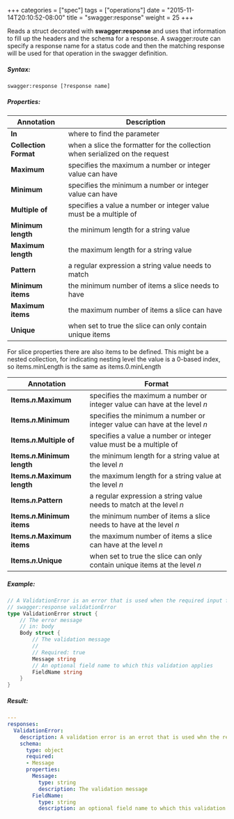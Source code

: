 +++
categories = ["spec"]
tags = ["operations"]
date = "2015-11-14T20:10:52-08:00"
title = "swagger:response"
weight = 25
+++

Reads a struct decorated with **swagger:response** and uses that information to fill up the headers and the schema for a response.
A swagger:route can specify a response name for a status code and then the matching response will be used for that operation in the swagger definition.

<!--more-->

##### Syntax:

```
swagger:response [?response name]
```

##### Properties:

Annotation | Description
-----------|------------
**In** | where to find the parameter
**Collection Format** | when a slice the formatter for the collection when serialized on the request
**Maximum** | specifies the maximum a number or integer value can have
**Minimum** | specifies the minimum a number or integer value can have
**Multiple of** | specifies a value a number or integer value must be a multiple of
**Minimum length** | the minimum length for a string value
**Maximum length** | the maximum length for a string value
**Pattern** | a regular expression a string value needs to match
**Minimum items** | the minimum number of items a slice needs to have
**Maximum items** | the maximum number of items a slice can have
**Unique** | when set to true the slice can only contain unique items

For slice properties there are also items to be defined. This might be a nested collection, for indicating nesting
level the value is a 0-based index, so items.minLength is the same as items.0.minLength

Annotation | Format
-----------|--------
**Items.*n*.Maximum** |  specifies the maximum a number or integer value can have at the level *n*
**Items.*n*.Minimum** |  specifies the minimum a number or integer value can have at the level *n*
**Items.*n*.Multiple of** | specifies a value a number or integer value must be a multiple of
**Items.*n*.Minimum length** | the minimum length for a string value at the level *n*
**Items.*n*.Maximum length** | the maximum length for a string value at the level *n*
**Items.*n*.Pattern** | a regular expression a string value needs to match at the level *n*
**Items.*n*.Minimum items** | the minimum number of items a slice needs to have at the level *n*
**Items.*n*.Maximum items** | the maximum number of items a slice can have at the level *n*
**Items.*n*.Unique** | when set to true the slice can only contain unique items at the level *n*

##### Example:

```go
// A ValidationError is an error that is used when the required input fails validation.
// swagger:response validationError
type ValidationError struct {
	// The error message
	// in: body
	Body struct {
		// The validation message
		// 
		// Required: true
		Message string
		// An optional field name to which this validation applies
		FieldName string
	}
}
```

##### Result:

```yaml
---
responses:
  ValidationError:
    description: A validation error is an errot that is used whn the required input fails validation.
    schema:
      type: object
      required: 
      - Message
      properties:
        Message:
          type: string
          description: The validation message
        FieldName:
          type: string
          description: an optional field name to which this validation applies
```
